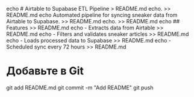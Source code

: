 echo # Airtable to Supabase ETL Pipeline > README.md
echo. >> README.md
echo Automated pipeline for syncing sneaker data from Airtable to Supabase. >> README.md
echo. >> README.md
echo ## Features >> README.md
echo - Extracts data from Airtable >> README.md
echo - Filters and validates sneaker articles >> README.md
echo - Loads processed data to Supabase >> README.md
echo - Scheduled sync every 72 hours >> README.md

# Добавьте в Git
git add README.md
git commit -m "Add README"
git push
